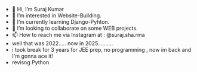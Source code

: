 - 👋 Hi, I’m Suraj Kumar
- 👀 I’m interested in Website-Building.
- 🌱 I’m currently learning Django-Pyhton.
- 💞️ I’m looking to collaborate on some WEB projects.
- 📫 How to reach me via Instagram at : @suraj.sha.rma
- well that was 2022.....
now in 2025..........
- i took break for 3 years for JEE prep, no programming , now im back and I'm gonna ace it!
- revisng Python 
